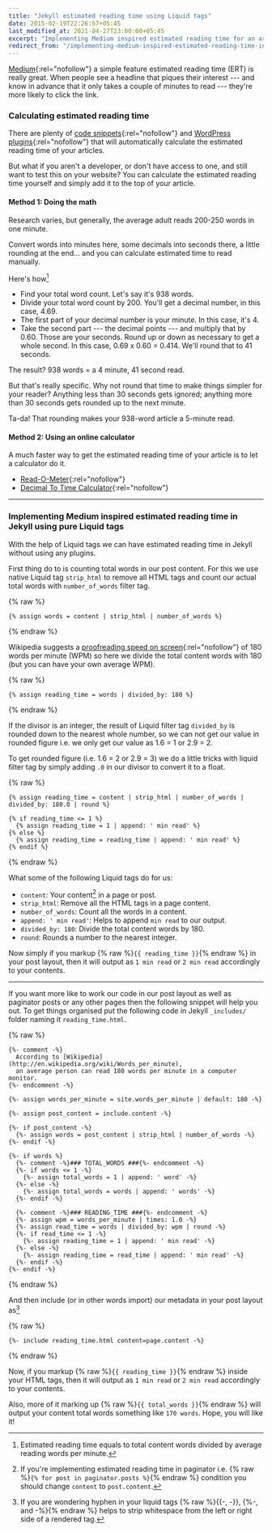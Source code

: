 ```yaml
---
title: "Jekyll estimated reading time using Liquid tags"
date: 2015-02-19T22:26:57+05:45
last_modified_at: 2021-04-27T23:00:00+05:45
excerpt: "Implementing Medium inspired estimated reading time for an article or a blog post based on standard reading speed in Jekyll generated static sites."
redirect_from: "/implementing-medium-inspired-estimated-reading-time-into-jekyll/"
---
```


[Medium](http://medium.com/the-story/read-time-and-you-bc2048ab620c){:rel="nofollow"} a simple feature estimated reading time (ERT) is really great. When people see a headline that piques their interest --- and know in advance that it only takes a couple of minutes to read --- they're more likely to click the link.

### Calculating estimated reading time

There are plenty of [code snippets](http://github.com/search?q=reading+time){:rel="nofollow"} and [WordPress plugins](http://wordpress.org/search/reading+time){:rel="nofollow"} that will automatically calculate the estimated reading time of your articles.

But what if you aren't a developer, or don't have access to one, and still want to test this on your website? You can calculate the estimated reading time yourself and simply add it to the top of your article.

#### Method 1: Doing the math

Research varies, but generally, the average adult reads 200-250 words in one minute.

Convert words into minutes here, some decimals into seconds there, a little rounding at the end... and you can calculate estimated time to read manually.

Here's how[^ertmath]

- Find your total word count. Let's say it's 938 words.
- Divide your total word count by 200. You'll get a decimal number, in this case, 4.69.
- The first part of your decimal number is your minute. In this case, it's 4.
- Take the second part --- the decimal points --- and multiply that by 0.60. Those are your seconds. Round up or down as necessary to get a whole second. In this case, 0.69 x 0.60 = 0.414. We'll round that to 41 seconds.

The result? 938 words = a 4 minute, 41 second read.

But that's really specific. Why not round that time to make things simpler for your reader? Anything less than 30 seconds gets ignored; anything more than 30 seconds gets rounded up to the next minute.

Ta-da! That rounding makes your 938-word article a 5-minute read.

#### Method 2: Using an online calculator

A much faster way to get the estimated reading time of your article is to let a calculator do it.

- [Read-O-Meter](http://niram.org/read/){:rel="nofollow"}
- [Decimal To Time Calculator](http://www.calculatorsoup.com/calculators/time/decimal-to-time-calculator.php){:rel="nofollow"}

---

### Implementing Medium inspired estimated reading time in Jekyll using pure Liquid tags

With the help of Liquid tags we can have estimated reading time in Jekyll without using any plugins.

First thing do to is counting total words in our post content. For this we use native Liquid tag `strip_html` to remove all HTML tags and count our actual total words with `number_of_words` filter tag.

{% raw %}

```liquid
{% assign words = content | strip_html | number_of_words %}
```

{% endraw %}

Wikipedia suggests a [proofreading speed on screen](http://en.wikipedia.org/wiki/Words_per_minute#Reading_and_comprehension){:rel="nofollow"} of 180 words per minute (WPM) so here we divide the total content words with 180 (but you can have your own average WPM).

{% raw %}

```liquid
{% assign reading_time = words | divided_by: 180 %}
```

{% endraw %}

If the divisor is an integer, the result of Liquid filter tag `divided_by` is rounded down to the nearest whole number, so we can not get our value in rounded figure i.e. we only get our value as 1.6 = 1 or 2.9 = 2.

To get rounded figure (i.e. 1.6 = 2 or 2.9 = 3) we do a little tricks with liquid filter tag by simply adding `.0` in our divisor to convert it to a float.

{% raw %}

```liquid
{% assign reading_time = content | strip_html | number_of_words | divided_by: 180.0 | round %}

{% if reading_time <= 1 %}
  {% assign reading_time = 1 | append: ' min read' %}
{% else %}
  {% assign reading_time = reading_time | append: ' min read' %}
{% endif %}
```

{% endraw %}

What some of the following Liquid tags do for us:

- `content`: Your content[^content] in a page or post.
- `strip_html`: Remove all the HTML tags in a page content.
- `number_of_words`: Count all the words in a content.
- `append: ' min read'`: Helps to append `min read` to our output.
- `divided_by: 180`: Divide the total content words by 180.
- `round`: Rounds a number to the nearest integer.

Now simply if you markup {% raw %}`{{ reading_time }}`{% endraw %} in your post layout, then it will output as `1 min read` or `2 min read` accordingly to your contents.

---

If you want more like to work our code in our post layout as well as paginator posts or any other pages then the following snippet will help you out. To get things organised put the following code in Jekyll `_includes/` folder naming it `reading_time.html`.

{% raw %}

```liquid
{%- comment -%}
  According to [Wikipedia](http://en.wikipedia.org/wiki/Words_per_minute),
  an average person can read 180 words per minute in a computer monitor.
{%- endcomment -%}

{%- assign words_per_minute = site.words_per_minute | default: 180 -%}

{%- assign post_content = include.content -%}

{%- if post_content -%}
  {%- assign words = post_content | strip_html | number_of_words -%}
{%- endif -%}

{%- if words %}
  {%- comment -%}### TOTAL_WORDS ###{%- endcomment -%}
  {%- if words <= 1 -%}
    {%- assign total_words = 1 | append: ' word' -%}
  {%- else -%}
    {%- assign total_words = words | append: ' words' -%}
  {%- endif -%}

  {%- comment -%}### READING_TIME ###{%- endcomment -%}
  {%- assign wpm = words_per_minute | times: 1.0 -%}
  {%- assign read_time = words | divided_by: wpm | round -%}
  {%- if read_time <= 1 -%}
    {%- assign reading_time = 1 | append: ' min read' -%}
  {%- else -%}
    {%- assign reading_time = read_time | append: ' min read' -%}
  {%- endif -%}
{%- endif -%}
```

{% endraw %}

And then include (or in other words import) our metadata in your post layout as[^whitespace_control]

{% raw %}

```liquid
{%- include reading_time.html content=page.content -%}
```

{% endraw %}

Now, if you markup {% raw %}`{{ reading_time }}`{% endraw %} inside your HTML tags, then it will output as `1 min read` or `2 min read` accordingly to your contents.

Also, more of it marking up {% raw %}`{{ total_words }}`{% endraw %} will output your content total words something like `170 words`. Hope, you will like it!

[^ertmath]: Estimated reading time equals to total content words divided by average reading words per minute.
[^content]: If you're implementing estimated reading time in paginator i.e. {% raw %}`{% for post in paginator.posts %}`{% endraw %} condition you should change `content` to `post.content`.
[^whitespace_control]: If you are wondering hyphen in your liquid tags {% raw %}{{-, -}}, {%-, and -%}{% endraw %} helps to strip whitespace from the left or right side of a rendered tag.
